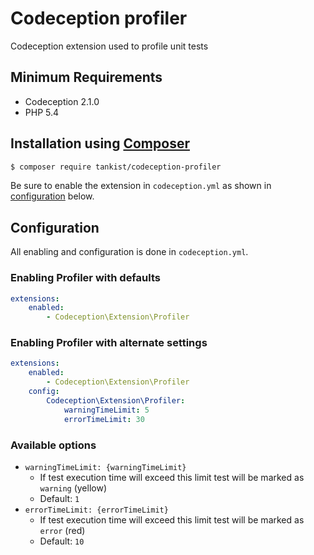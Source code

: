 # Codeception profiler

Codeception extension used to profile unit tests

## Minimum Requirements

- Codeception 2.1.0
- PHP 5.4

## Installation using [Composer](https://getcomposer.org)

```bash
$ composer require tankist/codeception-profiler
```

Be sure to enable the extension in `codeception.yml` as shown in
[configuration](#configuration) below.

## Configuration

All enabling and configuration is done in `codeception.yml`.

### Enabling Profiler with defaults

```yaml
extensions:
    enabled:
        - Codeception\Extension\Profiler
```

### Enabling Profiler with alternate settings

```yaml
extensions:
    enabled:
        - Codeception\Extension\Profiler
    config:
        Codeception\Extension\Profiler:
            warningTimeLimit: 5
            errorTimeLimit: 30
```

### Available options

- `warningTimeLimit: {warningTimeLimit}`
    - If test execution time will exceed this limit test will be marked as `warning` (yellow)
    - Default: `1`
- `errorTimeLimit: {errorTimeLimit}`
    - If test execution time will exceed this limit test will be marked as `error` (red)
    - Default: `10`

